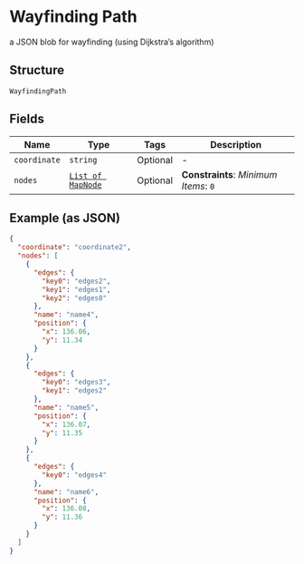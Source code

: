
# Wayfinding Path

a JSON blob for wayfinding (using Dijkstra’s algorithm)

## Structure

`WayfindingPath`

## Fields

| Name | Type | Tags | Description |
|  --- | --- | --- | --- |
| `coordinate` | `string` | Optional | - |
| `nodes` | [`List of MapNode`](../../doc/models/map-node.md) | Optional | **Constraints**: *Minimum Items*: `0` |

## Example (as JSON)

```json
{
  "coordinate": "coordinate2",
  "nodes": [
    {
      "edges": {
        "key0": "edges2",
        "key1": "edges1",
        "key2": "edges0"
      },
      "name": "name4",
      "position": {
        "x": 136.06,
        "y": 11.34
      }
    },
    {
      "edges": {
        "key0": "edges3",
        "key1": "edges2"
      },
      "name": "name5",
      "position": {
        "x": 136.07,
        "y": 11.35
      }
    },
    {
      "edges": {
        "key0": "edges4"
      },
      "name": "name6",
      "position": {
        "x": 136.08,
        "y": 11.36
      }
    }
  ]
}
```

